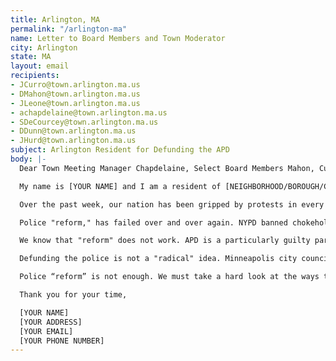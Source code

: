 ```yaml
---
title: Arlington, MA
permalink: "/arlington-ma"
name: Letter to Board Members and Town Moderator
city: Arlington
state: MA
layout: email
recipients:
- JCurro@town.arlington.ma.us
- DMahon@town.arlington.ma.us
- JLeone@town.arlington.ma.us
- achapdelaine@town.arlington.ma.us
- SDeCourcey@town.arlington.ma.us
- DDunn@town.arlington.ma.us
- JHurd@town.arlington.ma.us
subject: Arlington Resident for Defunding the APD
body: |-
  Dear Town Meeting Manager Chapdelaine, Select Board Members Mahon, Curro, Dunn, Hurd, DeCourcey, and Town Moderator Leone,

  My name is [YOUR NAME] and I am a resident of [NEIGHBORHOOD/BOROUGH/CITY], and I am writing to demand that the Arlington Police Department be defunded.

  Over the past week, our nation has been gripped by protests in every single state, calling for the end to police brutality.

  Police "reform," has failed over and over again. NYPD banned chokeholds in 1993. In 1994, the NYPD murdered Anthony Baez by chokehold. In 2014, the NYPD murdered Eric Garner by chokehold. Oklahoma currently requires "de-escalation training," yet is #3 out of the 50 states for police involved killings. In 2014, Tamir Rice was killed by Cleveland PD who had a "warn before shooting" and a requirement to de-escalate already in place.

  We know that "reform" does not work. APD is a particularly guilty part of the system that is being protested and dismantled nationally. APD Lieutenant Rick Pedrini wrote a heinous, racist, violent and murderous letter for 2018 issue of The Senteniel. For all we know, the cop who kneeled on George Floyd's neck for 9 minutes read Pedrini's letter and was emboldened by it. But still, Pedrini is an employee of the APD, being paid by the tax dollars of the people he advocated to "put down".

  Defunding the police is not a "radical" idea. Minneapolis city council has already detailed a plan for completely abolishing police in their city, and using that budget to go towards community services that actually help reduce crime. In 2019, Arlington spent $8,214,876 on police. It spent $425,891 on Health and Human Services. What would Arlington look like if that 8 million dollars was invested in the community?

  Police “reform” is not enough. We must take a hard look at the ways that the current system in place fails to serve–and in fact actively harms–our community, and come together to reimagine the role of police in our town. We MUST defund the APD, and we must do it now.

  Thank you for your time,

  [YOUR NAME]
  [YOUR ADDRESS]
  [YOUR EMAIL]
  [YOUR PHONE NUMBER]
---
```


